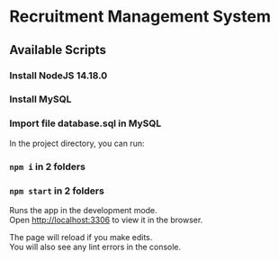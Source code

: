 # Recruitment Management System

## Available Scripts

### Install NodeJS 14.18.0
### Install MySQL
### Import file database.sql in MySQL

In the project directory, you can run:

### `npm i` in 2 folders
### `npm start` in 2 folders

Runs the app in the development mode.<br />
Open [http://localhost:3306](http://localhost:3306) to view it in the browser.

The page will reload if you make edits.<br />
You will also see any lint errors in the console.


